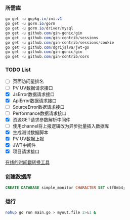 ### 所需库
```powershell
go get -u gopkg.in/ini.v1
go get -u gorm.io/gorm
go get -u gorm.io/driver/mysql
go get -u github.com/gin-gonic/gin
go get -u github.com/gin-contrib/sessions
go get -u github.com/gin-contrib/sessions/cookie
go get -u github.com/dgrijalva/jwt-go
go get -u github.com/gin-gonic/gin
go get -u github.com/gin-contrib/cors
```

### TODO List
- [ ] 页面访问量排名
- [ ] PV UV数据请求接口
- [x] JsError数据请求接口
- [x] ApiError数据请求接口
- [ ] SourceError数据请求接口
- [ ] Performance数据请求接口
- [x] 资源GET请求参数解析中间件
- [ ] 使用channel将上报逻辑改为异步批量插入数据库
- [x] 生成测试数据脚本
- [x] PV UV数据上报
- [x] JWT中间件
- [x] 项目请求接口

[在线的时间戳转换工具](https://tool.lu/timestamp/)

### 创建数据库
```sql
CREATE DATABASE simple_monitor CHARACTER SET utf8mb4;
```

### 运行
```bash
nohup go run main.go > myout.file 2>&1 &
```